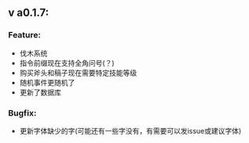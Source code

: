 ## v a0.1.7:
### Feature:
* 伐木系统
* 指令前缀现在支持全角问号(？)
* 购买斧头和稿子现在需要特定技能等级
* 随机事件更随机了
* 更新了数据库
### Bugfix:
* 更新字体缺少的字(可能还有一些字没有，有需要可以发issue或建议字体)